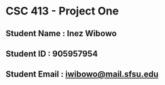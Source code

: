 # CSC 413 - Project One

## Student Name  : Inez Wibowo

## Student ID    : 905957954

## Student Email : iwibowo@mail.sfsu.edu
